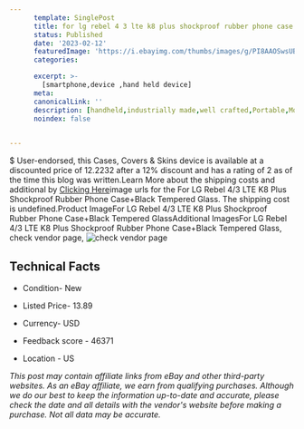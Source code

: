 ```yaml
---
      template: SinglePost
      title: for lg rebel 4 3 lte k8 plus shockproof rubber phone case black tempered glass
      status: Published
      date: '2023-02-12'
      featuredImage: 'https://i.ebayimg.com/thumbs/images/g/PI8AAOSwsUBdS43v/s-l225.jpg'
      categories: 

      excerpt: >-
        [smartphone,device ,hand held device]
      meta:
      canonicalLink: ''
      description: [handheld,industrially made,well crafted,Portable,Mobile,Compact,Convenient,Lightweight,Maneuverable,Man-portable,Miniature,Carriable,Hand-held,Light,Holdable,Transportable,Mobile device,Pocket-sized,On-the-go,Wireless,Cordless,Compact size,Convenient size, smartphone,device ,hand held device]
      noindex: false

        
---
```

$
    User-endorsed, this Cases, Covers & Skins device is available at a discounted price of 12.2232 after a 12% discount and has a rating of 2 as of the time this blog was written.Learn More about the shipping costs and additional by [Clicking Here](https://www.ebay.com/itm/113847030971?hash=item1a81cfd4bb%3Ag%3API8AAOSwsUBdS43v&amdata=enc%3AAQAHAAAA4OV6t%2BE7LFjtpRQBrap81%2Bw7DZL95f6M9L8p45HjbbCH9XSwW0XFKkr84QmoNKEShPSy7qthmqaYri0DTDY04ZpC93rB%2F6ChZv8DBzBHU91Tgnf62DY2uEaRNdlPQAiiqzM5LUE2cZy69r3zjx0x8M2SXYkSfvUn%2FQnk2Efl327O0sOIiGu8U364wzRL%2FmnGmNOg4VFr3q9GnK5Yljo2AzdC%2F2K1910rF0%2BSiLHtPwatYHCxiClb6p7k4WBHwMSKMkhgBFMTBZUiy4XrMjWcNLg1iNSF5qOU713S2%2FwOR0Qn&mkevt=1&mkcid=1&mkrid=711-53200-19255-0&campid=%253CePNCampaignId%253E&customid=%253CreferenceId%253E&toolid=10049)image urls for the For LG Rebel 4/3 LTE K8 Plus Shockproof Rubber Phone Case+Black Tempered Glass. The shipping cost is undefined.Product ImageFor LG Rebel 4/3 LTE K8 Plus Shockproof Rubber Phone Case+Black Tempered GlassAdditional ImagesFor LG Rebel 4/3 LTE K8 Plus Shockproof Rubber Phone Case+Black Tempered Glass, check vendor page, ![check vendor page](https://origin-galleryplus.ebayimg.com/ws/web/113847030971_2_0_1/225x225.jpg,https://origin-galleryplus.ebayimg.com/ws/web/113847030971_3_0_1/225x225.jpg,https://origin-galleryplus.ebayimg.com/ws/web/113847030971_4_0_1/225x225.jpg,https://origin-galleryplus.ebayimg.com/ws/web/113847030971_5_0_1/225x225.jpg,https://origin-galleryplus.ebayimg.com/ws/web/113847030971_6_0_1/225x225.jpg,https://origin-galleryplus.ebayimg.com/ws/web/113847030971_7_0_1/225x225.jpg,https://origin-galleryplus.ebayimg.com/ws/web/113847030971_8_0_1/225x225.jpg,https://origin-galleryplus.ebayimg.com/ws/web/113847030971_9_0_1/225x225.jpg,https://origin-galleryplus.ebayimg.com/ws/web/113847030971_10_0_1/225x225.jpg,https://origin-galleryplus.ebayimg.com/ws/web/113847030971_11_0_1/225x225.jpg,https://origin-galleryplus.ebayimg.com/ws/web/113847030971_12_0_1/225x225.jpg)
    
    

 ## Technical Facts 



     
      

 - Condition- New 


      

 - Listed Price- 13.89 


      

 - Currency- USD 


      

 - Feedback score - 46371 


      

 - Location - US 


      
      

 *_This post may contain affiliate links from eBay and other third-party websites. As an eBay affiliate, we earn from qualifying purchases. Although we do our best to keep the information up-to-date and accurate, please check the date and all details with the vendor's website before making a purchase. Not all data may be accurate._*



    
    
    
    
    